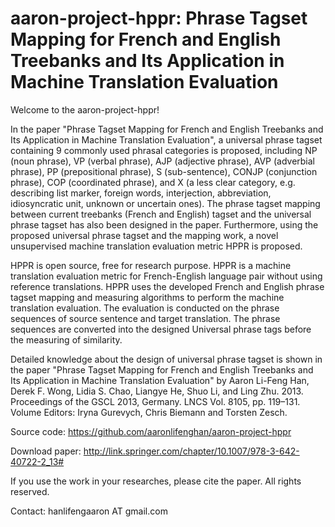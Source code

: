 aaron-project-hppr: Phrase Tagset Mapping for French and English Treebanks and Its Application in Machine Translation Evaluation
==================

Welcome to the aaron-project-hppr!

In the paper "Phrase Tagset Mapping for French and English Treebanks and Its Application in Machine Translation Evaluation",
a universal phrase tagset containing 9 commonly used phrasal categories is proposed, including NP (noun phrase), 
VP (verbal phrase), AJP (adjective phrase), AVP (adverbial phrase), PP (prepositional phrase), S (sub-sentence), 
CONJP (conjunction phrase), COP (coordinated phrase), and X (a less clear category, e.g. describing list marker, 
foreign words, interjection, abbreviation, idiosyncratic unit, unknown or uncertain ones). The phrase tagset mapping 
between current treebanks (French and English) tagset and the universal phrase tagset has also been designed in the paper.
Furthermore, using the proposed universal phrase tagset and the mapping work, a novel unsupervised machine translation 
evaluation metric HPPR is proposed.


HPPR is open source, free for research purpose. HPPR is a machine translation evaluation metric for French-English language pair without using reference translations.
HPPR uses the developed French and English phrase tagset mapping and measuring algorithms to perform the machine 
translation evaluation. The evaluation is conducted on the phrase sequences of source sentence and target translation. 
The phrase sequences are converted into the designed Universal phrase tags before the measuring of similarity.


Detailed knowledge about the design of universal phrase tagset is shown in the paper "Phrase Tagset Mapping for French and English Treebanks and Its 
Application in Machine Translation Evaluation" by Aaron Li-Feng Han, Derek F. Wong, Lidia S. Chao, Liangye He, Shuo Li,
and Ling Zhu. 2013. Proceedings of the GSCL 2013, Germany. LNCS Vol. 8105, pp. 119–131. Volume Editors: Iryna Gurevych,
Chris Biemann and Torsten Zesch. 

Source code: https://github.com/aaronlifenghan/aaron-project-hppr

Download paper: http://link.springer.com/chapter/10.1007/978-3-642-40722-2_13#

If you use the work in your researches, please cite the paper. All rights reserved.

Contact: hanlifengaaron AT gmail.com
